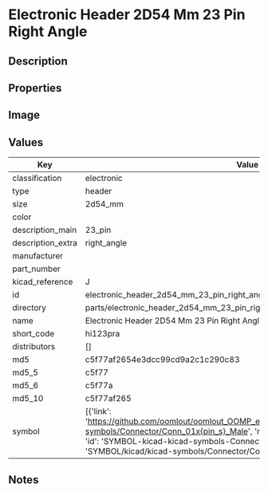 # Electronic Header 2D54 Mm 23 Pin Right Angle

## Description

## Properties


## Image


## Values

| Key | Value |
| --- | --- |
| classification | electronic |
| type | header |
| size | 2d54_mm |
| color |  |
| description_main | 23_pin |
| description_extra | right_angle |
| manufacturer |  |
| part_number |  |
| kicad_reference | J |
| id | electronic_header_2d54_mm_23_pin_right_angle |
| directory | parts/electronic_header_2d54_mm_23_pin_right_angle |
| name | Electronic Header 2D54 Mm 23 Pin Right Angle |
| short_code | hi123pra |
| distributors | [] |
| md5 | c5f77af2654e3dcc99cd9a2c1c290c83 |
| md5_5 | c5f77 |
| md5_6 | c5f77a |
| md5_10 | c5f77af265 |
| symbol | [{'link': 'https://github.com/oomlout/oomlout_OOMP_eda_V2/tree/main/SYMBOL/kicad/kicad-symbols/Connector/Conn_01x{pin_s}_Male', 'name': 'Connector : Conn_01x23_Male', 'id': 'SYMBOL-kicad-kicad-symbols-Connector-Conn_01x23_Male', 'directory': 'SYMBOL/kicad/kicad-symbols/Connector/Conn_01x23_Male/'}] |

## Notes

